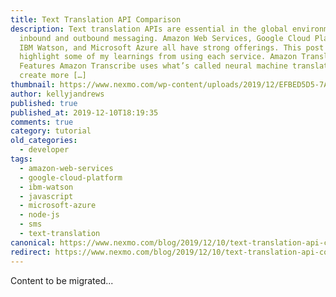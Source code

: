 ```yaml
---
title: Text Translation API Comparison
description: Text translation APIs are essential in the global environment of
  inbound and outbound messaging. Amazon Web Services, Google Cloud Platform,
  IBM Watson, and Microsoft Azure all have strong offerings. This post will
  highlight some of my learnings from using each service. Amazon Translate
  Features Amazon Transcribe uses what’s called neural machine translation to
  create more […]
thumbnail: https://www.nexmo.com/wp-content/uploads/2019/12/EFBED5D5-7AAF-4AAC-8C64-214E8559ABD2.jpeg
author: kellyjandrews
published: true
published_at: 2019-12-10T18:19:35
comments: true
category: tutorial
old_categories:
  - developer
tags:
  - amazon-web-services
  - google-cloud-platform
  - ibm-watson
  - javascript
  - microsoft-azure
  - node-js
  - sms
  - text-translation
canonical: https://www.nexmo.com/blog/2019/12/10/text-translation-api-comparison-dr
redirect: https://www.nexmo.com/blog/2019/12/10/text-translation-api-comparison-dr
---
```

Content to be migrated...